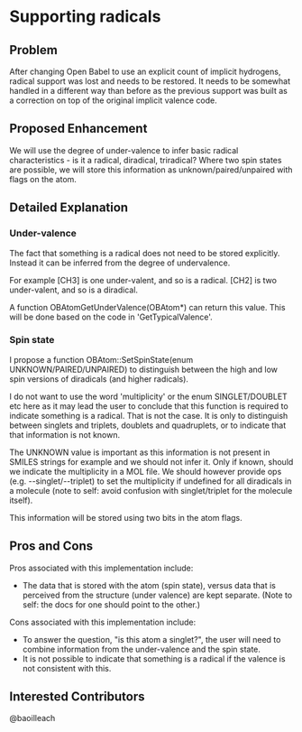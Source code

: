 # Supporting radicals

## Problem

After changing Open Babel to use an explicit count of implicit hydrogens, radical support was lost and needs to be restored. It needs to be somewhat handled in a different way than before as the previous support was built as a correction on top of the original implicit valence code.

## Proposed Enhancement

We will use the degree of under-valence to infer basic radical characteristics - is it a radical, diradical, triradical? Where two spin states are possible, we will store this information as unknown/paired/unpaired with flags on the atom.

## Detailed Explanation

### Under-valence

The fact that something is a radical does not need to be stored explicitly. Instead it can be inferred from the degree of undervalence. 

For example [CH3] is one under-valent, and so is a radical. [CH2] is two under-valent, and so is a diradical.

A function OBAtomGetUnderValence(OBAtom*) can return this value. This will be done based on the code in 'GetTypicalValence'.

### Spin state

I propose a function OBAtom::SetSpinState(enum UNKNOWN/PAIRED/UNPAIRED) to distinguish between the high and low spin versions of diradicals (and higher radicals).

I do not want to use the word 'multiplicity' or the enum SINGLET/DOUBLET etc here as it may lead the user to conclude that this function is required to indicate something is a radical. That is not the case. It is only to distinguish between singlets and triplets, doublets and quadruplets, or to indicate that that information is not known.

The UNKNOWN value is important as this information is not present in SMILES strings for example and we should not infer it. Only if known, should we indicate the multiplicity in a MOL file. We should however provide ops (e.g. --singlet/--triplet) to set the multiplicity if undefined for all diradicals in a molecule (note to self: avoid confusion with singlet/triplet for the molecule itself).

This information will be stored using two bits in the atom flags.

## Pros and Cons

Pros associated with this implementation include:
* The data that is stored with the atom (spin state), versus data that is perceived from the structure (under valence) are kept separate. (Note to self: the docs for one should point to the other.)

Cons associated with this implementation include:
* To answer the question, "is this atom a singlet?", the user will need to combine information from the under-valence and the spin state.
* It is not possible to indicate that something is a radical if the valence is not consistent with this.

## Interested Contributors
@baoilleach
